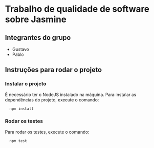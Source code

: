 # Trabalho de qualidade de software sobre Jasmine

## Integrantes do grupo

- Gustavo
- Pablo

## Instruções para rodar o projeto

### Instalar o projeto

É necessário ter o NodeJS instalado na máquina. Para instalar as dependências do projeto, execute o comando:

```sh
  npm install
```

### Rodar os testes

Para rodar os testes, execute o comando:

```sh
  npm test
```
